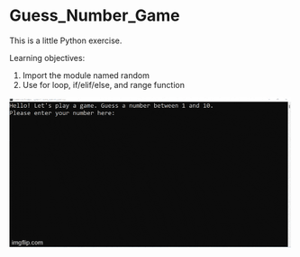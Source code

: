 # Guess_Number_Game

This is a little Python exercise. 

Learning objectives: 
1. Import the module named random
2. Use for loop, if/elif/else, and range function 

![](https://github.com/jeancwhwang/Guess_Number_Game/blob/main/guess_number_game.gif)
